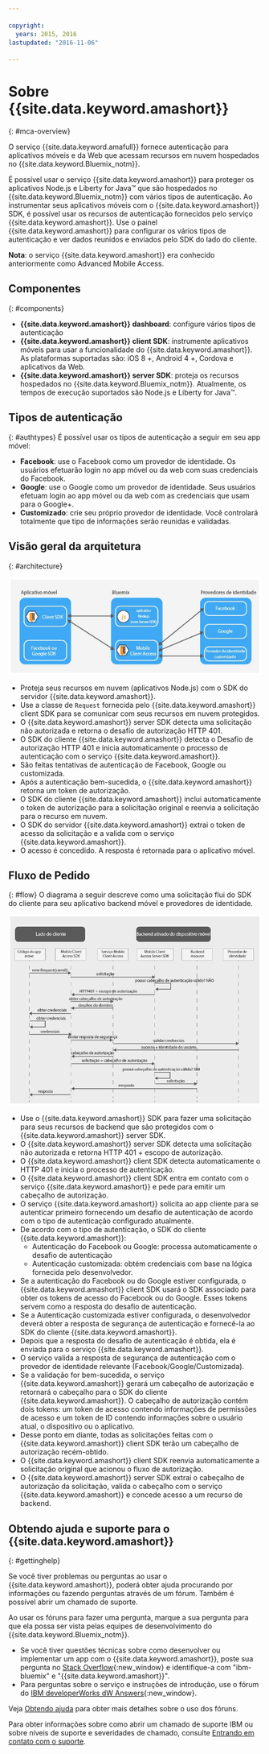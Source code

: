 ```yaml
---

copyright:
  years: 2015, 2016
lastupdated: "2016-11-06"

---
```


# Sobre {{site.data.keyword.amashort}}
{: #mca-overview}


O serviço {{site.data.keyword.amafull}} fornece
autenticação para aplicativos móveis e da Web que acessam
recursos em nuvem hospedados no
{{site.data.keyword.Bluemix_notm}}.

É possível usar o serviço {{site.data.keyword.amashort}} para proteger os aplicativos Node.js e Liberty for Java&trade; que são hospedados no {{site.data.keyword.Bluemix_notm}} com vários tipos de autenticação. Ao instrumentar seus aplicativos móveis com o {{site.data.keyword.amashort}} SDK, é possível usar os recursos de autenticação fornecidos pelo serviço {{site.data.keyword.amashort}}. Use o painel {{site.data.keyword.amashort}} para configurar os vários tipos de autenticação e ver dados reunidos e enviados pelo SDK do lado do cliente.

**Nota**: o serviço {{site.data.keyword.amashort}} era conhecido anteriormente como Advanced Mobile Access.

## Componentes
{: #components}

* **{{site.data.keyword.amashort}}
dashboard**: configure vários tipos de autenticação
* **{{site.data.keyword.amashort}} client SDK**: instrumente aplicativos móveis para usar a funcionalidade do {{site.data.keyword.amashort}}. As plataformas suportadas são: iOS 8 +, Android 4 +, Cordova e
aplicativos da Web.
* **{{site.data.keyword.amashort}} server SDK**: proteja os recursos hospedados no {{site.data.keyword.Bluemix_notm}}. Atualmente,
os tempos de execução suportados são Node.js e Liberty for Java&trade;.

## Tipos de autenticação
{: #authtypes}
É possível usar os tipos de autenticação a seguir em seu app móvel:
* **Facebook**: use o Facebook como um provedor de identidade. Os usuários efetuarão login no app móvel ou da web com suas credenciais do Facebook.
* **Google**: use o Google como um provedor de identidade. Seus usuários efetuam login ao app móvel ou da web
com as credenciais que usam para o Google+.
* **Customizado**: crie seu próprio provedor de identidade. Você controlará totalmente que tipo de informações serão reunidas e validadas.

## Visão geral da arquitetura
{: #architecture}

![Diagrama de visão geral da arquitetura](images/mca-overview.jpg)

* Proteja seus recursos em nuvem (aplicativos Node.js) com o SDK do servidor {{site.data.keyword.amashort}}.
* Use a classe de `Request` fornecida pelo
{{site.data.keyword.amashort}} client SDK para se comunicar com seus recursos em nuvem protegidos.
* O {{site.data.keyword.amashort}} server SDK detecta uma solicitação não autorizada e retorna o desafio de autorização HTTP 401.
* O SDK do cliente {{site.data.keyword.amashort}} detecta o Desafio de autorização HTTP 401 e inicia automaticamente o processo de autenticação com o serviço {{site.data.keyword.amashort}}.
* São feitas tentativas de autenticação de Facebook, Google ou customizada.
* Após a autenticação bem-sucedida, o {{site.data.keyword.amashort}} retorna um token de autorização.
* O SDK do cliente {{site.data.keyword.amashort}} inclui automaticamente o token de autorização para a solicitação original e reenvia
a solicitação para o recurso em nuvem.
* O SDK do servidor {{site.data.keyword.amashort}} extrai o token de acesso da solicitação e a valida com o serviço {{site.data.keyword.amashort}}.
* O acesso é concedido.  A resposta é retornada para o aplicativo móvel.

## Fluxo de Pedido
{: #flow}
O diagrama a seguir descreve como uma solicitação flui do SDK do cliente para seu aplicativo backend móvel e provedores de identidade.

![Fluxograma da solicitação](images/mca-sequence-overview.jpg)

* Use o {{site.data.keyword.amashort}} SDK para fazer uma solicitação para seus recursos de backend que são protegidos com o {{site.data.keyword.amashort}} server SDK.
* O {{site.data.keyword.amashort}} server SDK detecta uma solicitação não autorizada e retorna HTTP 401 + escopo de autorização.
* O {{site.data.keyword.amashort}} client SDK detecta automaticamente o HTTP 401 e inicia o processo de autenticação.
* O {{site.data.keyword.amashort}} client SDK entra em contato com o serviço {{site.data.keyword.amashort}} e pede para emitir um cabeçalho de autorização.
* O serviço {{site.data.keyword.amashort}} solicita ao app cliente para se autenticar primeiro fornecendo um desafio de autenticação de acordo com o tipo de autenticação configurado atualmente.
* De acordo com o tipo de autenticação, o SDK do cliente {{site.data.keyword.amashort}}:
   * Autenticação do Facebook ou Google: processa automaticamente o desafio de autenticação
   * Autenticação customizada: obtém credenciais com base na lógica fornecida pelo desenvolvedor.
* Se a autenticação do Facebook ou do Google estiver configurada, o {{site.data.keyword.amashort}} client SDK usará o SDK associado para obter os tokens de acesso do Facebook ou do Google. Esses tokens servem como a resposta do desafio de autenticação.
* Se a Autenticação customizada estiver configurada, o desenvolvedor deverá obter a resposta de segurança de autenticação e fornecê-la ao SDK do cliente {{site.data.keyword.amashort}}.
* Depois que a resposta do desafio de autenticação é obtida, ela é enviada para o serviço {{site.data.keyword.amashort}}.
* O serviço valida a resposta de segurança de autenticação com o provedor de identidade relevante (Facebook/Google/Customizada).
* Se a validação for bem-sucedida, o serviço {{site.data.keyword.amashort}} gerará um cabeçalho de autorização e retornará o cabeçalho para o SDK do cliente {{site.data.keyword.amashort}}. O cabeçalho de autorização contém dois tokens: um token de acesso contendo informações de permissões de acesso e um token de ID contendo informações sobre o usuário atual, o dispositivo ou o aplicativo.
* Desse ponto em diante, todas as solicitações feitas com o {{site.data.keyword.amashort}} client SDK terão um cabeçalho de autorização recém-obtido.
* O {{site.data.keyword.amashort}} client SDK reenvia automaticamente a solicitação original que acionou o fluxo de autorização.
* O {{site.data.keyword.amashort}} server SDK extrai o cabeçalho de autorização da solicitação, valida o cabeçalho com o serviço {{site.data.keyword.amashort}} e concede acesso a um recurso de backend.


## Obtendo ajuda e suporte para o {{site.data.keyword.amashort}}
{: #gettinghelp}

Se você tiver problemas ou perguntas ao usar o
{{site.data.keyword.amashort}},
poderá obter ajuda procurando por informações ou fazendo perguntas
através de um fórum. Também é possível abrir um chamado de suporte. 

Ao usar os fóruns para fazer uma pergunta, marque a sua pergunta
para que ela possa ser vista pelas equipes de desenvolvimento do {{site.data.keyword.Bluemix_notm}}.

* Se você tiver questões técnicas sobre como desenvolver ou implementar um app com o {{site.data.keyword.amashort}}, poste sua pergunta no [Stack Overflow](http://stackoverflow.com/search?q={{site.data.keyword.amashort}}+ibm-bluemix){:new_window} e identifique-a com "ibm-bluemix" e "{{site.data.keyword.amashort}}".
* Para perguntas sobre o serviço e instruções de introdução, use o fórum do [IBM developerWorks dW Answers](https://developer.ibm.com/answers/search.html?f=&type=question&redirect=search%2Fsearch&sort=relevance&q=mobile+client+access%20%2B[bluemix]){:new_window}. 

Veja [Obtendo
ajuda](https://www.{DomainName}/docs/support/index.html#getting-help) para obter mais detalhes sobre o uso dos fóruns.

Para obter informações sobre como abrir um chamado de suporte IBM ou sobre níveis de suporte e severidades de chamado, consulte [Entrando em contato com o suporte](https://www.{DomainName}/docs/support/index.html#contacting-support).

